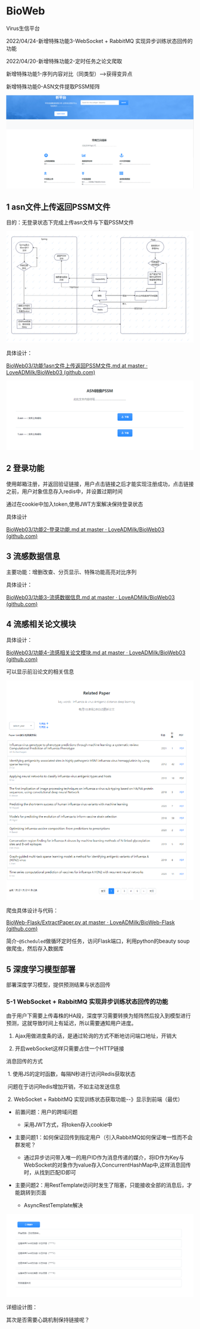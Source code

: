 # BioWeb

Virus生信平台

2022/04/24-新增特殊功能3-WebSocket + RabbitMQ 实现异步训练状态回传的功能

2022/04/20-新增特殊功能2-定时任务之论文爬取

新增特殊功能1-序列内容对比（同类型）-->获得变异点

新增特殊功能0-ASN文件提取PSSM矩阵

![img](https://github.com/LoveADMilk/BioWeb03/blob/master/summary/image/index.PNG?raw=true)

## 1 asn文件上传返回PSSM文件

目的：无登录状态下完成上传asn文件与下载PSSM文件

![img](https://github.com/LoveADMilk/BioWeb03/blob/master/summary/image/asn%E6%96%87%E4%BB%B6%E8%BD%AC%E6%8D%A2%E4%B8%BAPSSM.PNG?raw=true)

具体设计：

[BioWeb03/功能1asn文件上传返回PSSM文件.md at master · LoveADMilk/BioWeb03 (github.com)](https://github.com/LoveADMilk/BioWeb03/blob/master/summary/功能1asn文件上传返回PSSM文件.md)

![img](https://github.com/LoveADMilk/BioWeb03/blob/master/summary/image/1-2.PNG?raw=true)


## 2 登录功能
使用邮箱注册，并返回验证链接，用户点击链接之后才能实现注册成功，点击链接之前，用户对象信息存入redis中，并设置过期时间

通过在cookie中加入token,使用JWT方案解决保持登录状态

具体设计

[BioWeb03/功能2-登录功能.md at master · LoveADMilk/BioWeb03 (github.com)](https://github.com/LoveADMilk/BioWeb03/blob/master/summary/功能2-登录功能.md)



## 3 流感数据信息

主要功能：增删改查、分页显示、特殊功能高亮对比序列


具体设计：

[BioWeb03/功能3-流感数据信息.md at master · LoveADMilk/BioWeb03 (github.com)](https://github.com/LoveADMilk/BioWeb03/blob/master/summary/功能3-流感数据信息.md)


## 4 流感相关论文模块

具体设计：

[BioWeb03/功能4-流感相关论文模块.md at master · LoveADMilk/BioWeb03 (github.com)](https://github.com/LoveADMilk/BioWeb03/blob/master/summary/功能4-流感相关论文模块.md)

可以显示前沿论文的相关信息



![img](https://github.com/LoveADMilk/BioWeb03/blob/master/summary/image/4-1.PNG?raw=true)

  爬虫具体设计与代码：

  [BioWeb-Flask/ExtractPaper.py at master · LoveADMilk/BioWeb-Flask (github.com)](https://github.com/LoveADMilk/BioWeb-Flask/blob/master/ExtractPaper.py)

简介-`@Scheduled`做循环定时任务，访问Flask端口，利用python的beauty soup做爬虫，然后存入数据库


## 5 深度学习模型部署

部署深度学习模型，提供预测结果与状态回传

### 5-1 WebSocket + RabbitMQ 实现异步训练状态回传的功能

由于用户下需要上传毒株的HA段，深度学习需要转换为矩阵然后投入到模型进行预测，这就导致时间上有延迟，所以需要通知用户进度。

1. Ajax用做进度条的话，是通过轮询的方式不断地访问端口地址，开销大

2. 开启webSocket这样只需要占住一个HTTP链接

消息回传的方式

​	1. 使用JS的定时函数，每隔N秒进行访问Redis获取状态

​			问题在于访问Redis增加开销，不如主动发送信息

​	2. WebSocket + RabbitMQ 实现训练状态获取功能--》显示到前端（最优）

- 前置问题：用户的跨域问题
  - 采用JWT方式，将token存入cookie中

- 主要问题1：如何保证回传到指定用户（引入RabbitMQ如何保证唯一性而不会群发呢？

  - 通过异步访问带入唯一的用户ID作为消息传递的媒介，将ID作为Key与WebSocket的对象作为value存入ConcurrentHashMap中,这样消息回传时，从找到匹配ID即可
- 主要问题2：用RestTemplate访问时发生了阻塞，只能接收全部的消息后，才能跳转到页面
  - AsyncRestTemplate解决

![img](https://github.com/LoveADMilk/BioWeb03/blob/master/summary/image/5-1.PNG?raw=true)


详细设计图：



其次是否需要心跳机制保持链接呢？